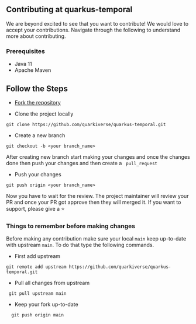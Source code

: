 ## Contributing at quarkus-temporal
We are beyond excited to see that you want to contribute! We would love to accept your contributions. Navigate through the following to understand more about contributing.

### Prerequisites
- Java 11
- Apache Maven

## Follow the Steps
- [Fork the repository](https://github.com/quarkiverse/quarkus-temporal/fork)

- Clone the project locally 

``` 
git clone https://github.com/quarkiverse/quarkus-temporal.git
``` 

- Create a new branch

```
git checkout -b <your branch_name>
```

After creating new branch start making your changes and once the changes done then push your changes and then create a ` pull_request`
- Push your changes

```
git push origin <your branch_name>
```

Now you have to wait for the review. The project maintainer will review your PR and once your PR got approve then they will merged it. If you want to support, please give a ⭐

### Things to remember before making changes

Before making any contribution make sure your local `main` keep up-to-date with upstream `main`. To do that type the following commands.

- First add upstream
```
git remote add upstream https://github.com/quarkiverse/quarkus-temporal.git
```
- Pull all changes from upstream
```
 git pull upstream main
```
- Keep your fork up-to-date
```
  git push origin main
```